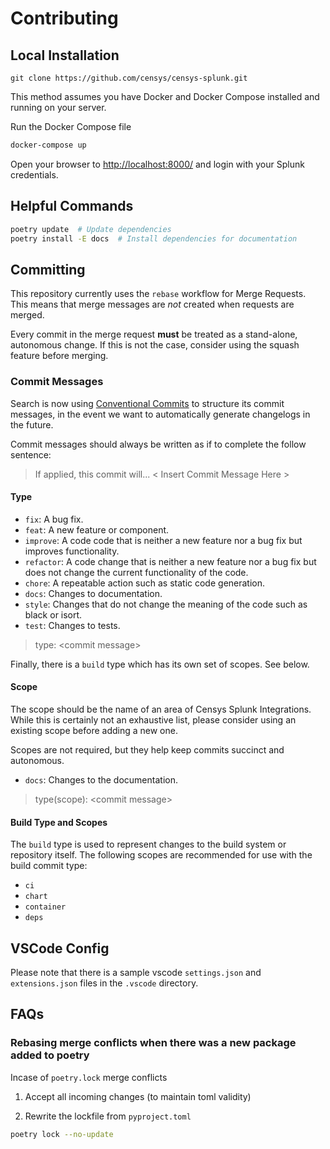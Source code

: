 # Contributing

## Local Installation

`git clone https://github.com/censys/censys-splunk.git`

This method assumes you have Docker and Docker Compose installed and running on
your server.

Run the Docker Compose file

```sh
docker-compose up
```

Open your browser to <http://localhost:8000/> and login with your Splunk credentials.

## Helpful Commands

```sh
poetry update  # Update dependencies
poetry install -E docs  # Install dependencies for documentation
```

## Committing

This repository currently uses the `rebase` workflow for Merge Requests. This means
that merge messages are _not_ created when requests are merged.

Every commit in the merge request **must** be treated as a stand-alone, autonomous
change. If this is not the case, consider using the squash feature before
merging.

### Commit Messages

Search is now using
[Conventional Commits](https://www.conventionalcommits.org/en/v1.0.0/)
to structure its commit messages, in the event we want to automatically
generate changelogs in the future.

Commit messages should always be written as if to complete the follow sentence:

> If applied, this commit will... < Insert Commit Message Here >

#### Type

- `fix`: A bug fix.
- `feat`: A new feature or component.
- `improve`: A code code that is neither a new feature nor a bug fix but improves
  functionality.
- `refactor`: A code change that is neither a new feature nor
  a bug fix but does not change the current functionality of the code.
- `chore`: A repeatable action such as static code generation.
- `docs`: Changes to documentation.
- `style`: Changes that do not change the meaning of the code such as black or isort.
- `test`: Changes to tests.

> type: \<commit message>

Finally, there is a `build` type which has its own set of scopes. See below.

#### Scope

The scope should be the name of an area of Censys Splunk Integrations. While this is certainly not
an exhaustive list, please consider using an existing scope before adding a
new one.

Scopes are not required, but they help keep commits succinct and autonomous.

- `docs`: Changes to the documentation.

> type(scope): \<commit message>

#### Build Type and Scopes

The `build` type is used to represent changes to the build system or repository itself.
The following scopes are recommended for use with the build commit type:

- `ci`
- `chart`
- `container`
- `deps`

## VSCode Config

Please note that there is a sample vscode `settings.json` and `extensions.json`
files in the `.vscode` directory.

## FAQs

### Rebasing merge conflicts when there was a new package added to poetry

Incase of `poetry.lock` merge conflicts

1. Accept all incoming changes (to maintain toml validity)

2. Rewrite the lockfile from `pyproject.toml`

```sh
poetry lock --no-update
```
